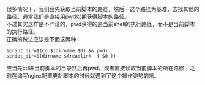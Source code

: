 
很多情况下，我们会先获取当前脚本的路径，然后一这个路径为基准，去找其他的路径。通常我们是直接用pwd以期获得脚本的路径。  
不过其实这样是不严谨的，pwd获得的是当前shell的执行路径，而不是当前脚本的执行路径。  
正确的做法应该是下面这两种：

```text
script_dir=$(cd $(dirname $0) && pwd)
script_dir=$(dirname $(readlink -f $0 ))
```

应当先cd进当前脚本的目录然后再pwd，或者直接读取当前脚本的所在路径；之前在编写nginx配置更新脚本的时候就遇到了这个操作姿势的坑。